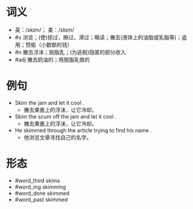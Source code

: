 # 词义
- 英：/skɪm/； 美：/skɪm/
- #v 浏览；(使)掠过，擦过，滑过；略读；撇去(液体上的油脂或乳脂等)；盗用；惯偷（小数额的钱）
- #n 撇去浮沫；脱脂乳；(为逃税)隐匿的部分收入
- #adj 撇去奶油的；用脱脂乳做的
# 例句
- Skim the jam and let it cool .
	- 撇去果酱上的浮沫，让它冷却。
- Skim the scum off the jam and let it cool .
	- 撇去果酱上的浮沫，让它冷却。
- He skimmed through the article trying to find his name .
	- 他浏览文章寻找自己的名字。
# 形态
- #word_third skims
- #word_ing skimming
- #word_done skimmed
- #word_past skimmed
